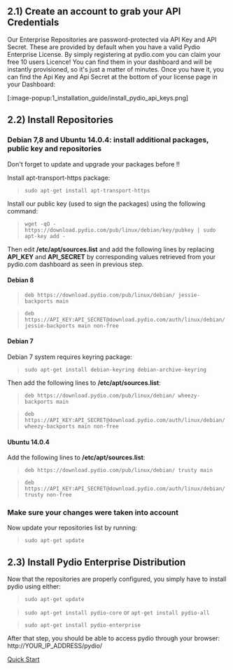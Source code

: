 ## 2.1) Create an account to grab your API Credentials

Our Enterprise Repositories are password-protected via API Key and API Secret. These are provided by default when you have a valid Pydio Enterprise License. By simply registering at pydio.com you can claim your free 10 users Licence! You can find them in your dashboard and will be instantly provisioned, so it's just a matter of minutes. Once you have it, you can find the Api Key and Api Secret at the bottom of your license page in your Dashboard:

[:image-popup:1_installation_guide/install_pydio_api_keys.png]


## 2.2) Install Repositories

### Debian 7,8 and Ubuntu 14.0.4: install additional packages, public key and repositories

Don't forget to update and upgrade your packages before !!

Install apt-transport-https package:

> `sudo apt-get install apt-transport-https`

Install our public key (used to sign the packages) using the following command:

> `wget -qO - https://download.pydio.com/pub/linux/debian/key/pubkey | sudo apt-key add -`

Then edit **/etc/apt/sources.list** and add the following lines by replacing **API_KEY** and **API_SECRET** by corresponding values retrieved from your pydio.com dashboard as seen in previous step.

#### Debian 8
> `deb https://download.pydio.com/pub/linux/debian/ jessie-backports main`

> `deb https://API_KEY:API_SECRET@download.pydio.com/auth/linux/debian/ jessie-backports main non-free`

#### Debian 7

Debian 7 system requires keyring package:

> `sudo apt-get install debian-keyring debian-archive-keyring`

Then add the following lines to **/etc/apt/sources.list**:

> `deb https://download.pydio.com/pub/linux/debian/ wheezy-backports main`

> `deb https://API_KEY:API_SECRET@download.pydio.com/auth/linux/debian/ wheezy-backports main non-free`

#### Ubuntu 14.0.4
Add the following lines to **/etc/apt/sources.list**:

> `deb https://download.pydio.com/pub/linux/debian/ trusty main`

> `deb https://API_KEY:API_SECRET@download.pydio.com/auth/linux/debian/ trusty non-free`

### Make sure your changes were taken into account
Now update your repositories list by running:

> `sudo apt-get update`

## 2.3) Install Pydio Enterprise Distribution

Now that the repositories are properly configured, you simply have to install pydio using either:
> `sudo apt-get update`

> `sudo apt-get install pydio-core` or `apt-get install pydio-all`

> `sudo apt-get install pydio-enterprise`

After that step, you should be able to access pydio through your browser: http://YOUR_IP_ADDRESS/pydio/

[Quick Start](http://pydio.com/en/docs/v6-enterprise/quick-start)

